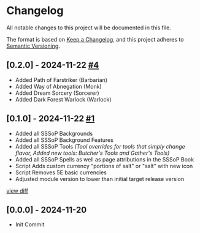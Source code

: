 # Changelog

All notable changes to this project will be documented in this file.

The format is based on [Keep a Changelog](https://keepachangelog.com/en/1.0.0/),
and this project adheres to [Semantic Versioning](https://semver.org/spec/v2.0.0.html).

## [0.2.0] - 2024-11-22 [#4](https://github.com/johnweland/plangea-dnd5e-module/pull/4)
- Added Path of Farstriker (Barbarian)
- Added Way of Abnegation (Monk)
- Added Dream Sorcery (Sorcerer)
- Added Dark Forest Warlock (Warlock)

## [0.1.0] - 2024-11-22 [#1](https://github.com/johnweland/plangea-dnd5e-module/pull/1)
- Added all SSSoP Backgrounds
- Added all SSSoP Background Features
- Added all SSSoP Tools _(Tool overrides for tools that simply change flavor, Added new tools: Butcher's Tools and Gather's Tools)_
- Added all SSSoP Spells as well as page attributions in the SSSoP Book
- Script Adds custom currency "portions of salt" or "salt" with new icon
- Script Removes 5E basic currencies
- Adjusted module version to lower than initial target release version

[view diff](https://github.com/johnweland/plangea-dnd5e-module/compare/main%40%7B3day%7D...main)

## [0.0.0] - 2024-11-20

- Init Commit
